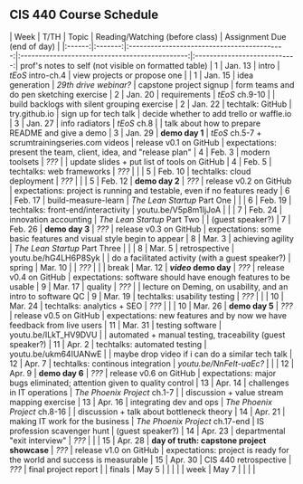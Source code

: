 ## CIS 440 Course Schedule

| Week   | T/TH    | Topic                                       | Reading/Watching (before class)                | Assignment Due (end of day)  |
|:------:|:-------:|:-------------------------------------------:|:----------------------------------------------:|:----------------------------:| prof's notes to self (not visible on formatted table)
| 1      | Jan. 13 | intro                                       | *tEoS* intro-ch.4                              | view projects or propose one | 
| 1      | Jan. 15 | idea generation                             | *29th drive webinar?*                          | capstone project signup      | form teams and do pen sketching exercise
| 2      | Jan. 20 | requirements                                | *tEoS* ch.9-10                                 |                              | build backlogs with silent grouping exercise
| 2      | Jan. 22 | techtalk: GitHub                            | try.github.io                                  | sign up for tech talk        | decide whether to add trello or waffle.io
| 3      | Jan. 27 | info radiators                              | *tEoS* ch.8                                    |                              | talk about how to prepare README and give a demo
| 3      | Jan. 29 | **demo day 1**                              | *tEoS* ch.5-7 + scrumtrainingseries.com videos | release v0.1 on GitHub       | expectations: present the team, client, idea, and "release plan"
| 4      | Feb. 3  | modern toolsets                             | *???*                                          |                              | update slides + put list of tools on GitHub
| 4      | Feb. 5  | techtalks: web frameworks                   | *???*                                          |                              | 
| 5      | Feb. 10 | techtalks: cloud deployment                 | *???*                                          |                              | 
| 5      | Feb. 12 | **demo day 2**                              | *???*                                          | release v0.2 on GitHub       | expectations: project is running and testable, even if no features ready
| 6      | Feb. 17 | build-measure-learn                         | *The Lean Startup* Part One                    |                              | 
| 6      | Feb. 19 | techtalks: front-end/interactivity          | youtu.be/V5p8m1IjJoA                           |                              | 
| 7      | Feb. 24 | innovation accounting                       | *The Lean Startup* Part Two                    |                              | (guest speaker?)
| 7      | Feb. 26 | **demo day 3**                              | *???*                                          | release v0.3 on GitHub       | expectations: some basic features and visual style begin to appear
| 8      | Mar. 3  | achieving agility                           | *The Lean Startup* Part Three                  |                              |
| 8      | Mar. 5  | retrospective                               | youtu.be/hG4LH6P8Syk                           |                              | do a facilitated activity (with a guest speaker?)
| spring | Mar. 10 |                                             | *???*                                          |                              |
| break  | Mar. 12 | ***video* demo day**                        | *???*                                          | release v0.4 on GitHub       | expectations: software should have enough features to be usable
| 9      | Mar. 17 | quality                                     | *???*                                          |                              | lecture on Deming, on usability, and an intro to software QC
| 9      | Mar. 19 | techtalks: usability testing                | *???*                                          |                              |
| 10     | Mar. 24 | techtalks: analytics + SEO                  | *???*                                          |                              |
| 10     | Mar. 26 | **demo day 5**                              | *???*                                          | release v0.5 on GitHub       | expectations: new features and by now we have feedback from live users
| 11     | Mar. 31 | testing software                            | youtu.be/ILkT_HV9DVU                           |                              | automated + manual testing, traceability (guest speaker?)
| 11     | Apr. 2  | techtalks: automated testing                | youtu.be/ukm64IUANwE                           |                              | maybe drop video if i can do a similar tech talk
| 12     | Apr. 7  | techtalks: continous integration            | *youtu.be/NnFeIt-uaEc?*                        |                              |
| 12     | Apr. 9  | **demo day 6**                              | *???*                                          | release v0.6 on GitHub       | expectations: major bugs eliminated; attention given to quality control
| 13     | Apr. 14 | challenges in IT operations                 | *The Phoenix Project* ch.1-7                   |                              | discussion + value stream mapping exercise
| 13     | Apr. 16 | integrating dev and ops                     | *The Phoenix Project* ch.8-16                  |                              | discussion + talk about bottleneck theory
| 14     | Apr. 21 | making IT work for the business             | *The Phoenix Project* ch.17-end                | IS profession scavenger hunt | (guest speaker?)
| 14     | Apr. 23 | departmental "exit interview"               | *???*                                          |                              |
| 15     | Apr. 28 | **day of truth: capstone project showcase** | *???*                                          | release v1.0 on GitHub       | expectations: project is ready for the world and success is measurable
| 15     | Apr. 30 | CIS 440 retrospective                       | *???*                                          | final project report         |
| finals | May 5   |                                             |                                                |                              |
| week   | May 7   |                                             |                                                |                              |

